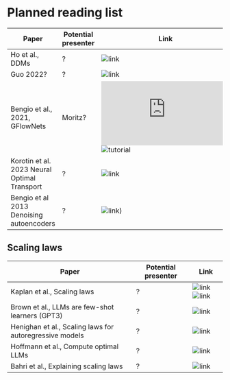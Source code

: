 # Planned reading list

| Paper | Potential presenter | Link |
| ------- | ------- | ------- |
| Ho et al., DDMs  | ? | ![link](https://arxiv.org/pdf/2006.11239)|
| Guo 2022? | ? | ![link](https://arxiv.org/pdf/2208.11970)|
| Bengio et al., 2021, GFlowNets | Moritz? |  ![paper](https://proceedings.neurips.cc/paper/2021/hash/e614f646836aaed9f89ce58e837e2310-Abstract.html) ![tutorial](https://milayb.notion.site/The-GFlowNet-Tutorial-95434ef0e2d94c24aab90e69b30be9b3) | 
| Korotin et al. 2023 Neural Optimal Transport | ? | ![link](https://openreview.net/forum?id=d8CBRlWNkqH) |
| Bengio et al 2013 Denoising autoencoders | ? | ![link](https://arxiv.org/abs/1305.6663)) |

## Scaling laws

| Paper | Potential presenter | Link |
| ------- | ------- | ------- |
| Kaplan et al., Scaling laws  | ? | ![link](https://arxiv.org/abs/2001.08361) ![link](https://www.youtube.com/watch?v=5eqRuVp65eY)|
| Brown et al., LLMs are few-shot learners (GPT3)  | ? | ![link](https://arxiv.org/abs/2005.14165)| 
| Henighan et al., Scaling laws for autoregressive models  | ? | ![link](https://arxiv.org/abs/2010.14701)| 
| Hoffmann et al., Compute optimal LLMs  | ? | ![link](https://arxiv.org/abs/2203.15556)| 
| Bahri et al., Explaining scaling laws | ? | ![link](https://arxiv.org/html/2102.06701v2)| 
